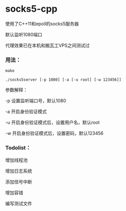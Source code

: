 # socks5-cpp

使用了C++11和epoll的socks5服务器

默认监听1080端口

代理效果已在本机和搬瓦工VPS之间测试过

### 用法：

```
make

./socks5server [-p 1080] [-a [-u root] [-w 123456]]
```

参数解释：

-p 设置监听端口号，默认1080

-a 开启身份验证模式

-u 开启身份验证模式后，设置用户名，默认root

-w 开启身份验证模式后，设置密码，默认123456

### Todolist：

增加线程池

增加日志系统

添加信号中断

增加容错

编写测试文件
